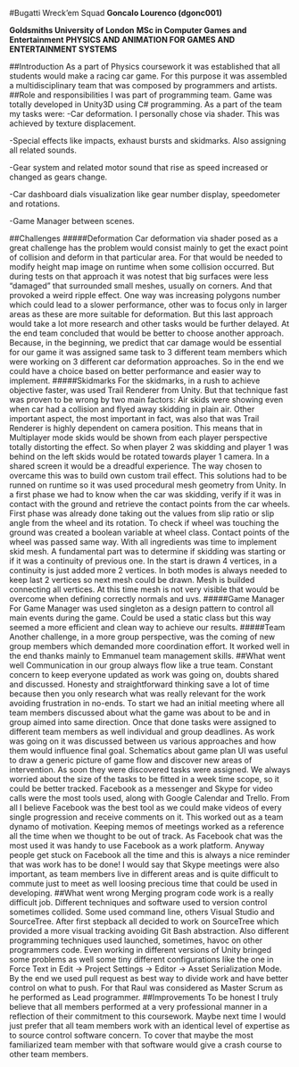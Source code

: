 #Bugatti Wreck’em Squad
**Goncalo Lourenco (dgonc001)**

**Goldsmiths University of London**
**MSc in Computer Games and Entertainment**
**PHYSICS AND ANIMATION FOR GAMES AND ENTERTAINMENT SYSTEMS**

##Introduction
As a part of Physics coursework it was established that all students would make a racing car game. For this purpose it was assembled a multidisciplinary team that was composed by programmers and artists.  
##Role and responsibilities
I was part of programming team. Game was totally developed in Unity3D using C# programming.
As a part of the team my tasks were:
-Car deformation. I personally chose  via shader. This was achieved by texture displacement.

-Special effects like impacts, exhaust bursts and skidmarks. Also assigning all related sounds.

-Gear system and related motor sound that rise as speed increased or changed as gears change.

-Car dashboard dials visualization like gear number display, speedometer and rotations.

-Game Manager between scenes.

##Challenges
#####Deformation
Car deformation via shader posed as a great challenge has the problem would consist mainly to get the exact point of collision and deform in that particular area. For that would be needed to modify height map image on runtime when some collision occurred. But during tests on that approach it was notest that big surfaces were less “damaged” that surrounded small meshes, usually on corners. And that provoked a weird ripple effect. One way was increasing polygons number which could lead to a slower performance, other was to focus only in larger areas as these are more suitable for deformation. But this last approach would take a lot more research and other tasks would be further delayed. At the end team concluded that would be better to choose another approach. Because,  in the beginning, we predict that car damage would be essential for our game it was assigned same task  to 3 different team members which were working on 3 different car deformation approaches. So in the end we could have a choice based on better performance and easier way to implement.
#####Skidmarks
For the skidmarks, in a rush to achieve objective faster, was used Trail Renderer from Unity.
But that technique fast was proven to be wrong by two main factors:
Air skids were showing even when car had a collision and flyed away skidding in plain air. 
Other important aspect, the most important in fact, was also that was Trail Renderer is highly dependent on camera position. This means that in Multiplayer mode skids would be shown from each player perspective totally distorting the effect. So when player 2 was skidding and player 1 was behind on the left skids would be rotated towards player 1 camera. In a shared screen it would be a dreadful experience.
The way chosen to overcame this was to build own custom trail effect.
This solutions had to be runned on runtime so it was used procedural mesh geometry from Unity. In a first phase we had to know when the car was skidding, verify if it was in contact with the ground and retrieve the contact points from the car wheels. First phase was already done taking out the values from slip ratio or slip angle from the wheel and its rotation. To check if wheel was touching the ground was created a boolean variable at wheel class. Contact points of the wheel was passed same way. With all ingredients was time to implement skid mesh. A fundamental part was to determine if skidding was starting or if it was a continuity of previous one. In the start is drawn 4 vertices, in a continuity is just added more 2 vertices. In both modes is always needed to keep last 2 vertices so next mesh could be drawn. Mesh is builded connecting all vertices. At this time mesh is not very visible that would be overcome when defining correctly normals and uvs.
#####Game Manager
For Game Manager was used singleton as a design pattern to control all main events during the game. Could be used a static class but this way seemed a more efficient and clean way to achieve our results.
#####Team
Another challenge, in a more group perspective, was the coming of new group members which demanded more coordination effort. It worked well in the end thanks mainly to Emmanuel team management skills.
##What went well
Communication in our group always flow like a true team. Constant concern to keep everyone updated as work was going on, doubts shared and discussed. Honesty and straightforward thinking save a lot of time because then you only research what was really relevant for the work avoiding frustration in no-ends.
To start we had an initial meeting where all team members discussed about what the game was about to be and in group aimed into same direction. Once that done tasks were assigned to different team members as well individual and group deadlines. As work was going on it was discussed between us various approaches and how them would influence final goal. Schematics about game plan UI was useful to draw a generic picture of game flow and discover new areas of intervention. As soon they were discovered tasks were assigned. We always worried about the size of the tasks to be fitted in a week time scope, so it could be better tracked.
Facebook as a messenger and Skype for video calls were the most tools used, along with Google Calendar and Trello.
From all I believe Facebook was the best tool as we could make videos of every single progression and receive comments on it. This worked out as a team dynamo of motivation. Keeping memos of meetings worked as a reference all the time when we thought to be out of track. As Facebook chat was the most used it was handy to use Facebook as a work platform. Anyway people get stuck on Facebook all the time and this is always a nice reminder that was work has to be done! I would say that Skype meetings were also important, as team members live in different areas and is quite difficult to commute just to meet as well loosing precious time that could be used in developing.
##What went wrong
Merging program code work is a really difficult job.
Different techniques and software used to version control sometimes collided. Some used command line, others Visual Studio and SourceTree. After first stepback all decided to work on SourceTree which provided a more visual tracking avoiding Git Bash abstraction.
Also different programming techniques used launched, sometimes, havoc on other programmers code. Even working in different versions of Unity bringed some problems as well some tiny different configurations like the one in Force Text in Edit → Project Settings → Editor → Asset Serialization Mode. 
By the end we used pull request as best way to divide work and have better control on what to push. For that Raul was considered as Master Scrum as he performed as Lead programmer.
##Improvements
To be honest I truly believe that all members performed at a very professional manner in a reflection of their commitment to this coursework.
Maybe next time I would just prefer that all team members work with an identical level of expertise as to source control software concern. To cover that maybe the most familiarized team member with that software would give a crash course to other team members.
